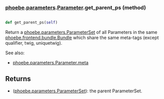### [phoebe](phoebe.md).[parameters](phoebe.parameters.md).[Parameter](phoebe.parameters.Parameter.md).get_parent_ps (method)


```py

def get_parent_ps(self)

```



Return a [phoebe.parameters.ParameterSet](phoebe.parameters.ParameterSet.md) of all Parameters in the same
[phoebe.frontend.bundle.Bundle](phoebe.frontend.bundle.Bundle.md) which share the same
meta-tags (except qualifier, twig, uniquetwig).

See also:
* [phoebe.parameters.Parameter.meta](phoebe.parameters.Parameter.meta.md)

Returns
----------
* ([phoebe.parameters.ParameterSet](phoebe.parameters.ParameterSet.md)): the parent ParameterSet.

